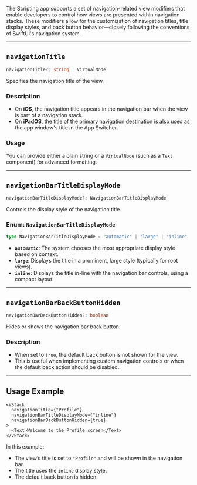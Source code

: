 The Scripting app supports a set of navigation-related view modifiers that enable developers to control how views are presented within navigation stacks. These modifiers allow for the customization of navigation titles, title display styles, and back button behavior—closely following the conventions of SwiftUI's navigation system.

---

## `navigationTitle`

```ts
navigationTitle?: string | VirtualNode
```

Specifies the navigation title of the view.

### Description

* On **iOS**, the navigation title appears in the navigation bar when the view is part of a navigation stack.
* On **iPadOS**, the title of the primary navigation destination is also used as the app window's title in the App Switcher.

### Usage

You can provide either a plain string or a `VirtualNode` (such as a `Text` component) for advanced formatting.

---

## `navigationBarTitleDisplayMode`

```ts
navigationBarTitleDisplayMode?: NavigationBarTitleDisplayMode
```

Controls the display style of the navigation title.

### Enum: `NavigationBarTitleDisplayMode`

```ts
type NavigationBarTitleDisplayMode = "automatic" | "large" | "inline"
```

* **`automatic`**: The system chooses the most appropriate display style based on context.
* **`large`**: Displays the title in a prominent, large style (typically for root views).
* **`inline`**: Displays the title in-line with the navigation bar controls, using a compact layout.

---

## `navigationBarBackButtonHidden`

```ts
navigationBarBackButtonHidden?: boolean
```

Hides or shows the navigation bar back button.

### Description

* When set to `true`, the default back button is not shown for the view.
* This is useful when implementing custom navigation controls or when the default back action should be disabled.

---

## Usage Example

```tsx
<VStack
  navigationTitle={"Profile"}
  navigationBarTitleDisplayMode={"inline"}
  navigationBarBackButtonHidden={true}
>
  <Text>Welcome to the Profile screen</Text>
</VStack>
```

In this example:

* The view’s title is set to `"Profile"` and will be shown in the navigation bar.
* The title uses the `inline` display style.
* The default back button is hidden.
